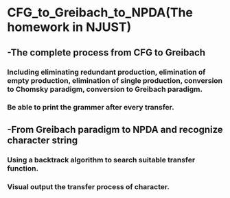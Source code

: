 # CFG_to_Greibach_to_NPDA(The homework in NJUST)
## -The complete process from CFG to Greibach
### Including eliminating redundant production, elimination of empty production, elimination of single production, conversion to Chomsky paradigm, conversion to Greibach paradigm.
### Be able to print the grammer after every transfer.
## -From Greibach paradigm to NPDA and recognize character string
### Using a backtrack algorithm to search suitable transfer function.
### Visual output the transfer process of character.
